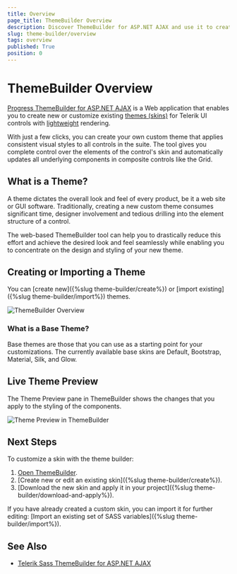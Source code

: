 ```yaml
---
title: Overview
page_title: ThemeBuilder Overview
description: Discover ThemeBuilder for ASP.NET AJAX and use it to create beautiful visual themes that allow you to take full control over the appearance of the UI components
slug: theme-builder/overview
tags: overview
published: True
position: 0
---
```


# ThemeBuilder Overview

[Progress ThemeBuilder for ASP.NET AJAX](https://demos.telerik.com/aspnet-ajax/themebuilder/) is a Web application that enables you to create new or customize existing [themes (skins)](https://docs.telerik.com/devtools/aspnet-ajax/general-information/controlling-visual-appearance/how-skins-work) for Telerik UI controls with [lightweight](https://docs.telerik.com/devtools/aspnet-ajax/controls/render-modes) rendering.

With just a few clicks, you can create your own custom theme that applies consistent visual styles to all controls in the suite. The tool gives you complete control over the elements of the control's skin and automatically updates all underlying components in composite controls like the Grid.


## What is a Theme?

A theme dictates the overall look and feel of every product, be it a web site or GUI software. Traditionally, creating a new custom theme consumes significant time, designer involvement and tedious drilling into the element structure of a control.

The web-based ThemeBuilder tool can help you to drastically reduce this effort and achieve the desired look and feel seamlessly while enabling you to concentrate on the design and styling of your new theme.

## Creating or Importing a Theme

You can [create new]({%slug theme-builder/create%}) or [import existing]({%slug theme-builder/import%}) themes.

![ThemeBuilder Overview](images/themebuilder-base-theme.png)

### What is a Base Theme?

Base themes are those that you can use as a starting point for your customizations. The currently available base skins are Default, Bootstrap, Material, Silk, and Glow.

## Live Theme Preview

The Theme Preview pane in ThemeBuilder shows the changes that you apply to the styling of the components.

![Theme Preview in ThemeBuilder](images/themebuilder-new-theme-screen.png)

## Next Steps

To customize a skin with the theme builder:

1. [Open ThemeBuilder](https://demos.telerik.com/aspnet-ajax/themebuilder/).
2. [Create new or edit an existing skin]({%slug theme-builder/create%}).
3. [Download the new skin and apply it in your project]({%slug theme-builder/download-and-apply%}).

If you have already created a custom skin, you can import it for further editing: [Import an existing set of SASS variables]({%slug theme-builder/import%}).

## See Also

 * [Telerik Sass ThemeBuilder for ASP.NET AJAX](https://demos.telerik.com/aspnet-ajax/themebuilder/)
